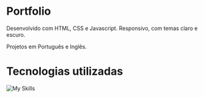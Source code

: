 # Portfolio

Desenvolvido com HTML, CSS e Javascript. Responsivo, com temas claro e escuro.

Projetos em Português e Inglês.

# Tecnologias utilizadas

![My Skills](https://skillicons.dev/icons?i=html,css,js)
